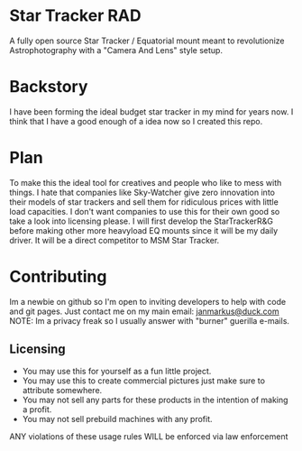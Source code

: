 # Star Tracker RAD
A fully open source Star Tracker / Equatorial mount meant to revolutionize Astrophotography with a "Camera And Lens" style setup. 

# Backstory
I have been forming the ideal budget star tracker in my mind for years now. I think that I have a good enough of a idea now so I created this repo.

# Plan
To make this the ideal tool for creatives and people who like to mess with things. I hate that companies like Sky-Watcher give zero innovation into their models of star trackers and sell them for ridiculous prices with little load capacities. I don't want companies to use this for their own good so take a look into licensing please. I will first develop the StarTrackerR&G before making other more heavyload EQ mounts since it will be my daily driver. It will be a direct competitor to MSM Star Tracker.

# Contributing
Im a newbie on github so I'm open to inviting developers to help with code and git pages. Just contact me on my main email: janmarkus@duck.com NOTE: Im a privacy freak so I usually answer with "burner" guerilla e-mails.

## Licensing
- You may use this for yourself as a fun little project.
- You may use this to create commercial pictures just make sure to attribute somewhere.
- You may not sell any parts for these products in the intention of making a profit.
- You may not sell prebuild machines with any profit.

ANY violations of these usage rules WILL be enforced via law enforcement
